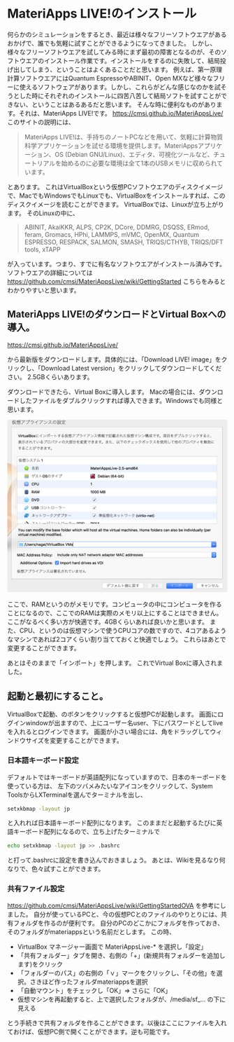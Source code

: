 # MateriApps LIVE!のインストール
何らかのシミュレーションをするとき、最近は様々なフリーソフトウエアがあるおかげで、誰でも気軽に試すことができるようになってきました。
しかし、様々なフリーソフトウエアを試してみる時にまず最初の障害となるのが、そのソフトウエアのインストール作業です。インストールをするのに失敗して、結局投げ出してしまう、ということはよくあることだと思います。
例えば、第一原理計算ソフトウエアにはQuantum EspressoやABINIT、Open MXなど様々なフリーに使えるソフトウェアがあります。しかし、これらがどんな感じなのかを試そうとした時にそれぞれのインストールに四苦八苦して結局ソフトを試すことができない、ということはあるあるだと思います。
そんな時に便利なものがあります。それは、MateriApps LIVE!です。
https://cmsi.github.io/MateriAppsLive/
このサイトの説明には、

>MateriApps LIVE!は、手持ちのノートPCなどを用いて、気軽に計算物質科学アプリケーションを試せる環境を提供します。MateriAppsアプリケーション、OS (Debian GNU/Linux)、エディタ、可視化ツールなど、チュートリアルを始めるのに必要な環境は全て1本のUSBメモリに収められています。


とあります。
これはVirtualBoxという仮想PCソフトウエアのディスクイメージで、MacでもWindowsでもLinuxでも、VirtualBoxをインストールすれば、このディスクイメージを読むことができます。
VirtualBoxでは、Linuxが立ち上がります。
そのLinuxの中に、

>ABINIT, AkaiKKR, ALPS, CP2K, DCore, DDMRG, DSQSS, ERmod, feram, Gromacs, HPhi, LAMMPS, mVMC, OpenMX, Quantum ESPRESSO, RESPACK, SALMON, SMASH, TRIQS/CTHYB, TRIQS/DFT tools, xTAPP

が入っています。つまり、すでに有名なソフトウエアがインストール済みです。
ソフトウエアの詳細については
https://github.com/cmsi/MateriAppsLive/wiki/GettingStarted
こちらをみるとわかりやすいと思います。

## MateriApps LIVE!のダウンロードとVirtual Boxへの導入。
https://cmsi.github.io/MateriAppsLive/

から最新版をダウンロードします。具体的には、「Download LIVE! image」をクリックし、「Download Latest version」をクリックしてダウンロードしてください。
2.5GBくらいあります。

ダウンロードできたら、Virtual Boxに導入します。
Macの場合には、ダウンロードしたファイルをダブルクリックすれば導入できます。Windowsでも同様と思います。

![fig1](../figs/MA01.png) 

ここで、RAMというのがメモリです。コンピュータの中にコンピュータを作ることになるので、ここでのRAMは実際のメモリ以上にすることはできません。
ここがなるべく多い方が快適です。4GBくらいあれば良いかと思います。
また、CPU、というのは仮想マシンで使うCPUコアの数ですので、4コアあるようなマシンであれば2コアくらい割り当てておくと快適でしょう。
これらはあとで変更することができます。

あとはそのままで「インポート」を押します。
これでVirtual Boxに導入されました。

## 起動と最初にすること。
VirtualBoxで起動、のボタンをクリックすると仮想PCが起動します。
画面にログインwindowが出ますので、上にユーザー名user、下にパスワードとしてliveを入れるとログインできます。
画面が小さい場合には、角をドラッグしてウィンドウサイズを変更することができます。

### 日本語キーボード設定
デフォルトではキーボードが英語配列になっていますので、日本のキーボードを使っている方は、
左下のツバメみたいなアイコンをクリックして、System ToolsからLXTerminalを選んでターミナルを出し、

```sh
setxkbmap -layout jp
```
と入れれば日本語キーボード配列になります。
このままだと起動するたびに英語キーボード配列になるので、立ち上げたターミナルで

```sh
echo setxkbmap -layout jp >> .bashrc
```
と打って.bashrcに設定を書き込んでおきましょう。
あとは、Wikiを見るなり何なりで、色々試すことができます。

### 共有ファイル設定
https://github.com/cmsi/MateriAppsLive/wiki/GettingStartedOVA
を参考にしました。
自分が使っているPCと、今の仮想PCとのファイルのやりとりには、共有フォルダを作るのが便利です。
自分のPCのどこかにフォルダを作っておき、そのフォルダがmateriappsという名前だとします。
この時、

- VirtualBox マネージャー画面で MateriAppsLive-* を選択し「設定」
- 「共有フォルダー」タブを開き、右側の「+」(新規共有フォルダーを追加します)をクリック
- 「フォルダーのパス」の右側の「ｖ」マークをクリックし、「その他」を選択。さきほど作ったフォルダmateriappsを選択
- 「自動マウント」をチェックし「OK」⇒ さらに「OK」
- 仮想マシンを再起動すると、上で選択したフォルダが、/media/sf_... の下に見える

とう手続きで共有フォルダを作ることができます。以後はここにファイルを入れておけば、仮想PC側で開くことができます。逆も可能です。



